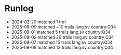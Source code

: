 # Runlog
* 2024-02-20 matched 1 trail
* 2025-08-09 matched ~10 trails lang:sv country:Q34
* 2025-09-01 matched 5 trails lang:sv country:Q34
* 2025-09-02 matched 26 trails lang:sv country:Q34
* 2025-09-07 matched 15 trails lang:sv country:Q34
* 2025-09-08 matched 12 trails lang:sv country:Q34
